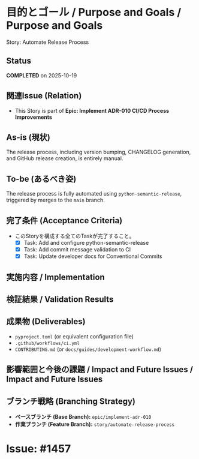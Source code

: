 # 目的とゴール / Purpose and Goals / Purpose and Goals
Story: Automate Release Process

## Status
**COMPLETED** on 2025-10-19

## 関連Issue (Relation)
- This Story is part of **Epic: Implement ADR-010 CI/CD Process Improvements**

## As-is (現状)
The release process, including version bumping, CHANGELOG generation, and GitHub release creation, is entirely manual.

## To-be (あるべき姿)
The release process is fully automated using `python-semantic-release`, triggered by merges to the `main` branch.

## 完了条件 (Acceptance Criteria)
- このStoryを構成する全てのTaskが完了すること。
  - [x] Task: Add and configure python-semantic-release
  - [x] Task: Add commit message validation to CI
  - [x] Task: Update developer docs for Conventional Commits

## 実施内容 / Implementation

## 検証結果 / Validation Results

## 成果物 (Deliverables)
- `pyproject.toml` (or equivalent configuration file)
- `.github/workflows/ci.yml`
- `CONTRIBUTING.md` (or `docs/guides/development-workflow.md`)

## 影響範囲と今後の課題 / Impact and Future Issues / Impact and Future Issues

## ブランチ戦略 (Branching Strategy)
- **ベースブランチ (Base Branch):** `epic/implement-adr-010`
- **作業ブランチ (Feature Branch):** `story/automate-release-process`

# Issue: #1457
